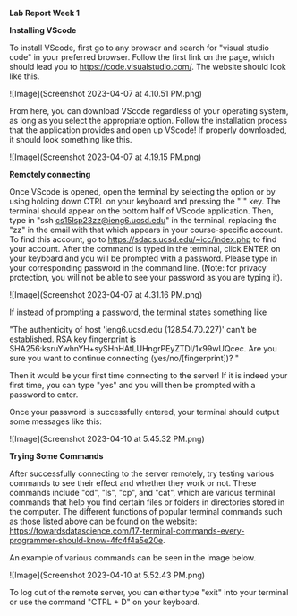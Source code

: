 **Lab Report Week 1**

**Installing VScode**

To install VScode, first go to any browser and search for "visual studio code" in your preferred browser. Follow the first link on the page, which should 
lead you to https://code.visualstudio.com/. The website should look like this.

![Image](Screenshot 2023-04-07 at 4.10.51 PM.png)

From here, you can download VScode regardless of your operating system, as long as you select the appropriate option. Follow the installation process
that the application provides and open up VScode! If properly downloaded, it should look something like this. 

![Image](Screenshot 2023-04-07 at 4.19.15 PM.png)


**Remotely connecting**

Once VScode is opened, open the terminal by selecting the option or by using holding down CTRL on your keyboard and pressing the "`" key. The terminal should appear on the bottom half of VScode application. Then, type in "ssh cs15lsp23zz@ieng6.ucsd.edu" in the terminal, replacing the "zz" in the email with that which appears in your course-specific account. To find this account, go to https://sdacs.ucsd.edu/~icc/index.php to find your account. After the 
command is typed in the terminal, click ENTER on your keyboard and you will be prompted with a password. Please type in your corresponding password
in the command line. (Note: for privacy protection, you will not be able to see your password as you are typing it). 

![Image](Screenshot 2023-04-07 at 4.31.16 PM.png)

If instead of prompting a password, the terminal states something like 

"The authenticity of host 'ieng6.ucsd.edu (128.54.70.227)' can't be established.
RSA key fingerprint is SHA256:ksruYwhnYH+sySHnHAtLUHngrPEyZTDl/1x99wUQcec.
Are you sure you want to continue connecting (yes/no/[fingerprint])? "

Then it would be your first time connecting to the server! If it is indeed your first time, you can type "yes" and you will then be prompted with a password to enter.

Once your password is successfully entered, your terminal should output some messages like this:

![Image](Screenshot 2023-04-10 at 5.45.32 PM.png)


**Trying Some Commands**

After successfully connecting to the server remotely, try testing various commands to see their effect and whether they work or not. These commands include "cd", "ls", "cp", and "cat", which are various terminal commands that help you find certain files or folders in directories stored in the computer. The different functions of popular terminal commands such as those listed above can be found on the website: https://towardsdatascience.com/17-terminal-commands-every-programmer-should-know-4fc4f4a5e20e. 

An example of various commands can be seen in the image below.

![Image](Screenshot 2023-04-10 at 5.52.43 PM.png)

To log out of the remote server, you can either type "exit" into your terminal or use the command "CTRL + D" on your keyboard.

